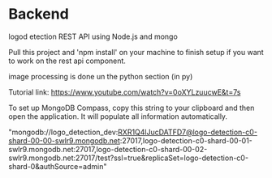 # Backend
logod etection REST API using Node.js and mongo

Pull this project and 'npm install' on your machine to finish setup if you want to work on the rest api component.

image processing is done un the python section (in py) 

Tutorial link: https://www.youtube.com/watch?v=0oXYLzuucwE&t=7s

To set up MongoDB Compass, copy this string to your clipboard and then open the application. It will populate all information automatically.

"mongodb://logo_detection_dev:RXR1Q4lJucDATFD7@logo-detection-c0-shard-00-00-swlr9.mongodb.net:27017,logo-detection-c0-shard-00-01-swlr9.mongodb.net:27017,logo-detection-c0-shard-00-02-swlr9.mongodb.net:27017/test?ssl=true&replicaSet=logo-detection-c0-shard-0&authSource=admin"
